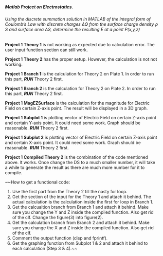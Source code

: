##### Matlab Project on Electrostatics.

###### Using the discrete summation solution in MATLAB of the integral form of Coulomb’s Law with discrete charges ΔQ from the surface charge density ρ S and surface area ΔS, determine the resulting E at a point P(x,y,z)

**Project 1 Theory 1** is not working as expected due to calculation error. The user input function section can still work.

**Project 1 Theory 2** has the proper setup. However, the calculation is not not working.

**Project 1 Branch 1** is the calculation for Theory 2 on Plate 1. In order to run this part, **_RUN_** Theory 2 first.

**Project 1 Branch 2** is the calculation for Theory 2 on Plate 2. In order to run this part, **_RUN_** Theory 2 first.

**Project 1 MagEZSurface** is the calculation for the magnitude for Electric Field on certain Z-axis point. 
  The result will be displayed in a 3D graph.
  
**Project 1 Subplot 1** is plotting vector of Electric Field on certain Z-axis point and certain Y-axis point.
  It could need some work. Graph should be reasonable. **_RUN_** Theory 2 first.

**Project 1 Subplot 2** is plotting vector of Electric Field on certain Z-axis point and certain X-axis point.
  It could need some work. Graph should be reasonable. **_RUN_** Theory 2 first.
  
**Project 1 Compiled Theory 2** is the combination of the code mentioned above. It works. Once change the DS to a much smaller number, it will take a while to generate the result as there are much more number for it to compile.



~~How to get a functional code:
1.  Use the first part from the Theory 2 till the nasty for loop.
2.  Get the section of the input for the Theory 1 and attach it behind.
    The actual calculation is the calculation inside the first for loop in Branch 1.
3.  Get the calcualtion branch from Branch 1 and attach it behind.
    Make sure you change the Y and Z inside the compiled function. Also get rid of the clf. Change the figure(3) into figure(2).
4.  Get the calculation branch from Branch 2 and attach it behind.
    Make sure you change the X and Z inside the compiled function. Also get rid of the clf.
5.  Comment the output function (disp and fprintf).
6.  Get the graphing function from Subplot 1 & 2 and attach it behind to each calculation (Step 3 & 4).~~

